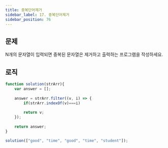 ```yaml
---
title: 중복단어제거
sidebar_label: 17. 중복단어제거
sidebar_position: 76
---
```


## 문제 
N개의 문자열이 입력되면 중복된 문자열은 제거하고 출력하는 프로그램을 작성하세요.

## 로직

```js
function solution(strArr){  
    var answer = [];
    
    answer = strArr.filter((v, i) => {
        if(strArr.indexOf(v)===i) 
        
        return v;
    });
    
    return answer;
}

solution(["good", "time", "good", "time", "student"]);
```




